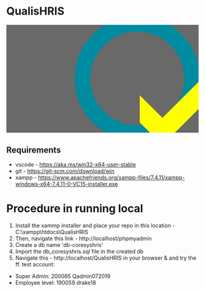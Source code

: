 # QualisHRIS
![alt text](https://github.com/guiam09/QualisHRIS/blob/main/httpdocs/images/qualisQgray_scrn.png)

## Requirements
* vscode - https://aka.ms/win32-x64-user-stable 
* git - https://git-scm.com/download/win 
* xampp - https://www.apachefriends.org/xampp-files/7.4.11/xampp-windows-x64-7.4.11-0-VC15-installer.exe 

# Procedure in running local
1. Install the xammp installer and place your repo in this location - C:\xampp\htdocs\QualisHRIS
2. Then, navigate this link - http://localhost/phpmyadmin 
3. Create a db name 'db-coresyshris'
4. Import the db_coresyshris.sql file in the created db
5. Navigate this - http://localhost/QualisHRIS in your browser & and try the ff. test account:
* Super Admin: 200065 Qadmin072019 
* Employee level: 190059 drake18